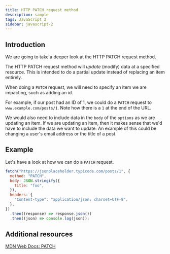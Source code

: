 ```yaml
---
title: HTTP PATCH request method
description: sample
tags: JavaScript 2
sidebar: javascript-2
---
```


## Introduction

We are going to take a deeper look at the HTTP PATCH request method.

The HTTP PATCH request method will _update_ (modify) data at a specified resource. This is intended to do a partial update instead of replacing an item entirely.

When doing a `PATCH` request, we will need to specify an item we are impacting, such as adding an id.

For example, if our post had an ID of 1, we could do a `PATCH` request to `www.example.com/posts/1`. Note how there is a `1` at the end of the URL.

We would also need to include data in the `body` of the `options` as we are updating an item. If we are updating an item, then it makes sense that we'd have to include the data we want to update. An example of this could be changing a user's email address or the title of a post.

## Example

Let's have a look at how we can do a `PATCH` request.

```js
fetch("https://jsonplaceholder.typicode.com/posts/1", {
  method: "PATCH",
  body: JSON.stringify({
    title: "foo",
  }),
  headers: {
    "Content-type": "application/json; charset=UTF-8",
  },
})
  .then((response) => response.json())
  .then((json) => console.log(json));
```

## Additional resources

[MDN Web Docs: PATCH](https://developer.mozilla.org/en-US/docs/Web/HTTP/Methods/PATCH)
